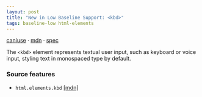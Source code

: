 ```yaml
---
layout: post
title: "New in Low Baseline Support: <kbd>"
tags: baseline-low html-elements
---
```


[caniuse](https://caniuse.com/?search=kbd) · [mdn](https://developer.mozilla.org/en-US/search?q=<kbd>) · [spec](https://html.spec.whatwg.org/multipage/text-level-semantics.html#the-kbd-element)

The `<kbd>` element represents textual user input, such as keyboard or voice input, styling text in monospaced type by default.

### Source features

- ``html.elements.kbd`` [[mdn]](https://developer.mozilla.org/en-US/search?q=html.elements.kbd)
